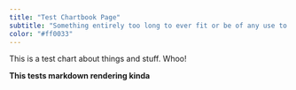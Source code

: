 ```yaml
---
title: "Test Chartbook Page"
subtitle: "Something entirely too long to ever fit or be of any use to anyone ever"
color: "#ff0033"
---
```

This is a test chart about things and stuff. Whoo!

**This tests markdown rendering kinda**
